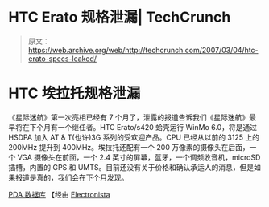 # HTC Erato 规格泄漏| TechCrunch

> 原文：<https://web.archive.org/web/http://techcrunch.com/2007/03/04/htc-erato-specs-leaked/>

# HTC 埃拉托规格泄漏

《星际迷航》第一次亮相已经有 7 个月了，泄露的报道告诉我们《星际迷航》最早将在下个月有一个继任者。HTC Erato/s420 蛤壳运行 WinMo 6.0，将是通过 HSDPA 加入 AT & T(也许)3G 系列的受欢迎产品。CPU 已经从以前的 3125 上的 200MHz 提升到 400MHz。埃拉托还配有一个 200 万像素的摄像头在后面，一个 VGA 摄像头在前面，一个 2.4 英寸的屏幕，蓝牙，一个调频收音机，microSD 插槽，内置的 GPS 和 UMTS。目前还没有关于价格和确认承运人的消息，但是如果报道是真的，我们会在下个月发现。

[PDA 数据库](https://web.archive.org/web/20130628143952/http://pdadb.net/index.php?m=specs&id=727)
【经由 [Electronista](https://web.archive.org/web/20130628143952/http://www.electronista.com/articles/07/03/03/htc.erato.specs/)